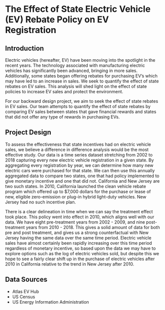 # The Effect of State Electric Vehicle (EV) Rebate Policy on EV Registration

## Introduction
Electric vehicles (hereafter, EV) have been moving into the spotlight in the recent years. The technology associated with manufacturing electric vehicles has significantly been advanced, bringing in more sales. Additionally, some states began offering rebates for purchasing EV’s which may have led to an increase in sales. We seek to quantify the effect of state rebates on EV sales. This analysis will shed light on the effect of state policies to increase EV sales and protect the environment. 

For our backward design project, we aim to seek the effect of state rebates in EV sales. Our team attempts to quantify the effect of state rebates by comparing EV sales between states that gave financial rewards and states that did not offer any type of rewards in purchasing EVs. 

## Project Design
To assess the effectiveness that state incentives  had on electric vehicle sales, we believe a difference in difference analysis would be the most effective study.  Our data is a time series dataset stretching from 2002 to 2018 capturing every new electric vehicle registration in a given state. By aggregating every registration by year, we can determine how many new electric cars were purchased for that state.  We can then use this annually aggregated data to compare two states, one that had policy implemented to give monetary incentive and one that did not. California and New Jersey are two such states. In 2010, California launched the clean vehicle rebate program which offered up to $7,000 dollars for the purchase or lease of new, eligible zero-emission or plug-in hybrid light-duty vehicles. New Jersey had no such incentive plan. 

There is a clear delineation in time when we can say the treatment effect took place. This policy went into effect in 2010, which aligns well with our data.  We have eight pre-treatment years from 2002 - 2009, and nine post-treatment years from 2010 - 2018.  This gives a solid amount of data for both pre and post treatment, and gives us a strong counterfactual with New Jersey having the same data over the same time period. Electric vehicle sales have almost certainly been rapidly increasing over this time period regardless of monetary incentive, so based upon the data we may have to explore options such as the log of electric vehicles sold, but despite this we hope to see a fairly clear shift up in the purchase of electric vehicles after 2010 in California relative to the trend in New Jersey after 2010.

## Data Sources
- Atlas EV Hub
- US Census
- US Energy Information Administration
